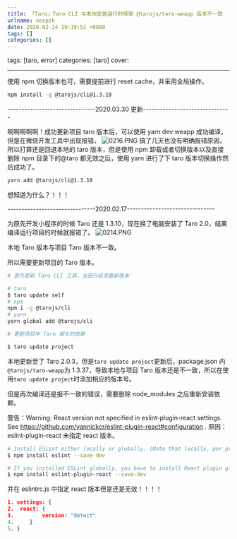 ```yaml
---
title: 「Taro」Taro CLI 与本地安装运行时框架 @tarojs/taro-weapp 版本不一致
urlname: nospzk
date: 2020-02-14 19:19:51 +0800
tags: []
categories: []
---
```


tags: [taro, error]
categories: [taro]
cover:

---

<!-- more -->

使用 npm 切换版本也可，需要提前进行 reset cache，并采用全局操作。

```bash
npm install -g @tarojs/cli@1.3.10
```

-------------------------------2020.03.30 更新-------------------------------

啊啊啊啊啊！成功更新项目 taro 版本后，可以使用 yarn dev:weapp 成功编译，但是在微信开发工具中出现报错。
![0216.PNG](https://cdn.nlark.com/yuque/0/2020/png/250093/1581935342747-e118ac34-6099-4e18-8516-77b75975450f.png#align=left&display=inline&height=319&margin=%5Bobject%20Object%5D&name=0216.PNG&originHeight=319&originWidth=798&size=37866&status=done&style=none&width=798)
搞了几天也没有明确报错原因，所以打算还是回退本地的 taro 版本，但是使用 npm 卸载或者切换版本以及直接删除 npm 目录下的@taro 都无效之后，使用 yarn 进行了下 taro 版本切换操作然后成功了。

```bash
yarn add @tarojs/cli@1.3.10
```

想知道为什么？！！！

-------------------------------2020.02.17-------------------------------

为原先开发小程序的时候 Taro 还是 1.3.10，现在换了电脑安装了 Taro 2.0，结果编译运行项目的时候就报错了。
![0214.PNG](https://cdn.nlark.com/yuque/0/2020/png/250093/1581679328067-ac66632d-ef65-4dd4-9be1-c090b1a47399.png#align=left&display=inline&height=245&margin=%5Bobject%20Object%5D&name=0214.PNG&originHeight=245&originWidth=1331&size=33627&status=done&style=none&width=1331)

本地 Taro 版本与项目 Taro 版本不一致。

所以需要更新项目的 Taro 版本。

```bash
# 首先更新 Taro CLI 工具，全部升级至最新版本

# taro
$ taro update self
# npm
npm i -g @tarojs/cli
# yarn
yarn global add @tarojs/cli

# 更新项目中 Taro 相关的依赖

$ taro update project
```

本地更新至了 Taro 2.0.3，但是`taro update project`更新后，package.json 内`@tarojs/taro-weapp`为 1.3.37，导致本地与项目 Taro 版本还是不一致，所以在使用`taro update project`时添加相应的版本号。

但是再次编译还是报不一致的错误，需要删除 node_modules 之后重新安装依赖。

警告：Warning: React version not specified in eslint-plugin-react settings. See https://github.com/yannickcr/eslint-plugin-react#configuration .
原因：eslint-plugin-react 未指定 react 版本。

```bash
# Install ESLint either locally or globally. (Note that locally, per project, is strongly preferred)
$ npm install eslint --save-dev

# If you installed ESLint globally, you have to install React plugin globally too. Otherwise, install it locally.
$ npm install eslint-plugin-react --save-dev
```

并在 eslintrc.js 中指定 react 版本但是还是无效！！！！

```json
1. settings: {
2. 	react: {
3.         version: "detect"
4.     }
5. }
```
